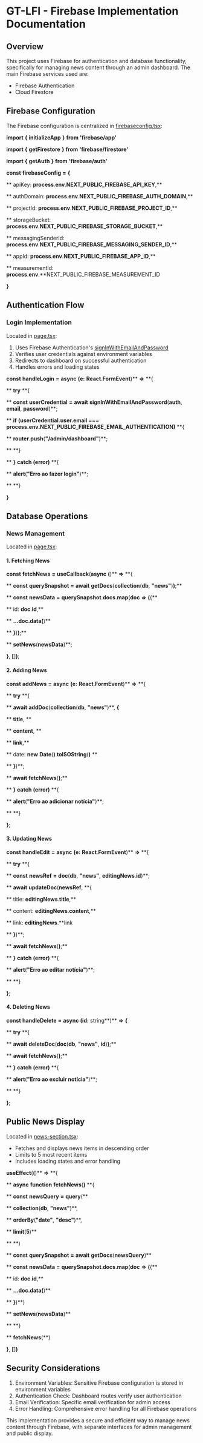 # GT-LFI - Firebase Implementation Documentation

## Overview

This project uses Firebase for authentication and database functionality, specifically for managing news content through an admin dashboard. The main Firebase services used are:

* Firebase Authentication
* Cloud Firestore

## Firebase Configuration

The Firebase configuration is centralized in [firebaseconfig.tsx](vscode-file://vscode-app/c:/Users/felip/AppData/Local/Programs/Microsoft%20VS%20Code/resources/app/out/vs/code/electron-sandbox/workbench/workbench.html):

**import** **{** **initializeApp** **}** **from** **'firebase/app'**

**import** **{** **getFirestore** **}** **from** **'firebase/firestore'**

**import** **{** **getAuth** **}** **from** **'firebase/auth'**

**const** **firebaseConfig** **=** **{**

**  apiKey: **process**.**env**.**NEXT_PUBLIC_FIREBASE_API_KEY**,**

**  authDomain: **process**.**env**.**NEXT_PUBLIC_FIREBASE_AUTH_DOMAIN**,**

**  projectId: **process**.**env**.**NEXT_PUBLIC_FIREBASE_PROJECT_ID**,**

**  storageBucket: **process**.**env**.**NEXT_PUBLIC_FIREBASE_STORAGE_BUCKET**,**

**  messagingSenderId: **process**.**env**.**NEXT_PUBLIC_FIREBASE_MESSAGING_SENDER_ID**,**

**  appId: **process**.**env**.**NEXT_PUBLIC_FIREBASE_APP_ID**,**

**  measurementId: **process**.**env**.**NEXT_PUBLIC_FIREBASE_MEASUREMENT_ID

**}**

## Authentication Flow

### Login Implementation

Located in [page.tsx](vscode-file://vscode-app/c:/Users/felip/AppData/Local/Programs/Microsoft%20VS%20Code/resources/app/out/vs/code/electron-sandbox/workbench/workbench.html):

1. Uses Firebase Authentication's [signInWithEmailAndPassword](vscode-file://vscode-app/c:/Users/felip/AppData/Local/Programs/Microsoft%20VS%20Code/resources/app/out/vs/code/electron-sandbox/workbench/workbench.html)
2. Verifies user credentials against environment variables
3. Redirects to dashboard on successful authentication
4. Handles errors and loading states

**const** **handleLogin** **=** **async** **(**e**:** **React**.**FormEvent**)** **=>** **{

**  **try** **{

**    **const** **userCredential** **=** **await** **signInWithEmailAndPassword**(**auth**, **email**, **password**)**;

**    **if** **(**userCredential**.**user**.**email** **===** **process**.**env**.**NEXT_PUBLIC_FIREBASE_EMAIL_AUTHENTICATION**)** **{

**      **router**.**push**(**"/admin/dashboard"**)**;

**    **}

**  **}** **catch** **(**error**)** **{

**    **alert**(**"Erro ao fazer login"**)**;

**  **}

**}**

## Database Operations

### News Management

Located in [page.tsx](vscode-file://vscode-app/c:/Users/felip/AppData/Local/Programs/Microsoft%20VS%20Code/resources/app/out/vs/code/electron-sandbox/workbench/workbench.html):

#### 1. Fetching News

**const** **fetchNews** **=** **useCallback**(**async** **(**)** **=>** **{

**  **const** **querySnapshot** **=** **await** **getDocs**(**collection**(**db**, **"news"**)**)**;**

**  **const** **newsData** **=** **querySnapshot**.**docs**.**map**(**doc** **=>** **(**{**

**    id: **doc**.**id**,**

**    **...**doc**.**data**(**)**

**  **}**)**)**;**

**  **setNews**(**newsData**)**;

**}**, **[**]**)**;

#### 2. Adding News

**const** **addNews** **=** **async** **(**e**:** **React**.**FormEvent**)** **=>** **{

**  **try** **{

**    **await** **addDoc**(**collection**(**db**, **"news"**)**, **{**

**      **title**, **

**      **content**, **

**      **link**,**

**      date: **new** **Date**(**)**.**toISOString**(**)** **

**    **}**)**;

**    **await** **fetchNews**(**)**;**

**  **}** **catch** **(**error**)** **{

**    **alert**(**"Erro ao adicionar notícia"**)**;

**  **}

**}**;

#### 3. Updating News

**const** **handleEdit** **=** **async** **(**e**:** **React**.**FormEvent**)** **=>** **{

**  **try** **{

**    **const** **newsRef** **=** **doc**(**db**, **"news"**, **editingNews**.**id**)**;

**    **await** **updateDoc**(**newsRef**, **{

**      title: **editingNews**.**title**,**

**      content: **editingNews**.**content**,**

**      link: **editingNews**.**link

**    **}**)**;

**    **await** **fetchNews**(**)**;**

**  **}** **catch** **(**error**)** **{

**    **alert**(**"Erro ao editar notícia"**)**;

**  **}

**}**;

#### 4. Deleting News

**const** **handleDelete** **=** **async** **(**id**:** string**)** **=>** **{**

**  **try** **{

**    **await** **deleteDoc**(**doc**(**db**, **"news"**, **id**)**)**;**

**    **await** **fetchNews**(**)**;**

**  **}** **catch** **(**error**)** **{

**    **alert**(**"Erro ao excluir notícia"**)**;

**  **}

**}**;

## Public News Display

Located in [news-section.tsx](vscode-file://vscode-app/c:/Users/felip/AppData/Local/Programs/Microsoft%20VS%20Code/resources/app/out/vs/code/electron-sandbox/workbench/workbench.html):

* Fetches and displays news items in descending order
* Limits to 5 most recent items
* Includes loading states and error handling

**useEffect**(**(**)** **=>** **{

**  **async** **function** **fetchNews**(**)** **{

**    **const** **newsQuery** **=** **query**(**

**      **collection**(**db**, **"news"**)**,

**      **orderBy**(**"date"**, **"desc"**)**,

**      **limit**(**5**)**

**    **)

**    **const** **querySnapshot** **=** **await** **getDocs**(**newsQuery**)**

**    **const** **newsData** **=** **querySnapshot**.**docs**.**map**(**doc** **=>** **(**{**

**      id: **doc**.**id**,**

**      **...**doc**.**data**(**)**

**    **}**)**)

**    **setNews**(**newsData**)**

**  **}

**  **fetchNews**(**)

**}**, **[**]**)**

## Security Considerations

1. Environment Variables: Sensitive Firebase configuration is stored in environment variables
2. Authentication Check: Dashboard routes verify user authentication
3. Email Verification: Specific email verification for admin access
4. Error Handling: Comprehensive error handling for all Firebase operations

This implementation provides a secure and efficient way to manage news content through Firebase, with separate interfaces for admin management and public display.
